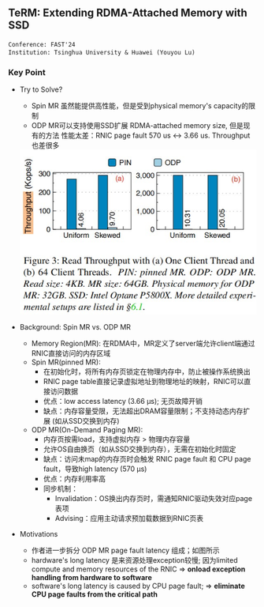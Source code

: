## TeRM: Extending RDMA-Attached Memory with SSD

```
Conference: FAST'24
Institution: Tsinghua University & Huawei (Youyou Lu)
```

### Key Point
- Try to Solve?
    - Spin MR 虽然能提供高性能，但是受到physical memory's capacity的限制
    - ODP MR可以支持使用SSD扩展 RDMA-attached memory size, 但是现有的方法 性能太差：RNIC page fault 570 us <-> 3.66 us. Throughput 也差很多

    <img src="./pictures/TeRM-Spin-vs-ODP.jpg" width=600>

- Background: Spin MR vs. ODP MR
    - Memory Region(MR): 在RDMA中，MR定义了server端允许client端通过RNIC直接访问的内存区域
    - Spin MR(pinned MR): 
        - 在初始化时，将所有内存页锁定在物理内存中，防止被操作系统换出
        - RNIC page table直接记录虚拟地址到物理地址的映射，RNIC可以直接访问数据
        - 优点：low access latency (3.66 μs); 无页故障开销
        - 缺点：内存容量受限，无法超出DRAM容量限制；不支持动态内存扩展 (如从SSD交换到内存)
    - ODP MR(On-Demand Paging MR): 
        - 内存页按需load，支持虚拟内存 > 物理内存容量
        - 允许OS自由换页（如从SSD交换到内存），无需在初始化时固定
        - 缺点：访问未map的内存页时会触发 RNIC page fault 和 CPU page fault，导致high latency (570 μs)
        - 优点：内存利用率高
        - 同步机制：
            - Invalidation：OS换出内存页时，需通知RNIC驱动失效对应page表项
            - Advising：应用主动请求预加载数据到RNIC页表

- Motivations
    - 作者进一步拆分 ODP MR page fault latency 组成；如图所示
    - hardware's long latency 是来资源处理exception较慢; 因为limited compute and memory resources of the RNIC => **onload exception handling from hardware to software**
    - software's long latency is caused by CPU page fault; => **eliminate CPU page faults from the critical path**